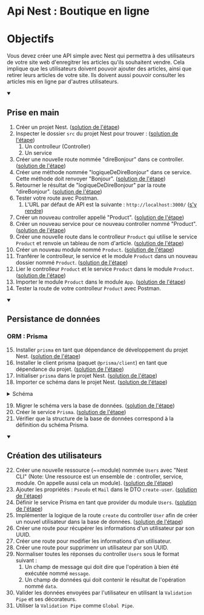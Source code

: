 # Api Nest : Boutique en ligne

# Objectifs

Vous devez créer une API simple avec Nest qui permettra à des utilisateurs de votre site web d'enregitrer les articles qu'ils souhaitent vendre. Cela implique que les utilisateurs doivent pouvoir ajouter des articles, ainsi que retirer leurs articles de votre site. Ils doivent aussi pouvoir consulter les articles mis en ligne par d'autres utilisateurs.

<details open><summary><h2>Prise en main</h2></summary>

1. Créer un projet Nest. ([solution de l'étape](https://github.com/benjGam/E-Commerce-API-NW/tree/01-cr%C3%A9er-un-projet-nest))
2. Inspecter le dossier `src` du projet Nest pour trouver : ([solution de l'étape](https://github.com/benjGam/E-Commerce-API-NW/tree/02-inspecter-src))
   1. Un controlleur (Controller)
   2. Un service
3. Créer une nouvelle route nommée "direBonjour" dans ce controller. ([solution de l'étape](https://github.com/benjGam/E-Commerce-API-NW/tree/03-cr%C3%A9er-une-route))
4. Créer une méthode nommée "logiqueDeDireBonjour" dans ce service. Cette méthode doit renvoyer "Bonjour". ([solution de l'étape](https://github.com/benjGam/E-Commerce-API-NW/tree/04-cr%C3%A9er-une-m%C3%A9thode-dans-un-service))
5. Retourner le résultat de "logiqueDeDireBonjour" par la route "direBonjour". ([solution de l'étape](https://github.com/benjGam/E-Commerce-API-NW/tree/05-retourner-le-resultat))
6. Tester votre route avec Postman.
   1. L'URL par défaut de API est la suivante : `http://localhost:3000/` ([s'y rendre](http://localhost:3000/))
7. Créer un nouveau controller appellé "Product". ([solution de l'étape](https://github.com/benjGam/E-Commerce-API-NW/tree/07-cr%C3%A9er-un-controller))
8. Créer un nouveau service pour ce nouveau controller nommé "Product". ([solution de l'étape](https://github.com/benjGam/E-Commerce-API-NW/tree/08-cr%C3%A9er-un-service))
9. Créer une nouvelle route dans le controlleur `Product` qui utilise le service `Product` et renvoie un tableau de nom d'article. ([solution de l'étape](https://github.com/benjGam/E-Commerce-API-NW/tree/09-cr%C3%A9er-une-route))
10. Créer un nouveau module nommé `Product`. ([solution de l'étape](https://github.com/benjGam/E-Commerce-API-NW/tree/10-cr%C3%A9er-un-module-product))
11. Tranférer le controlleur, le service et le module `Product` dans un nouveau dossier nommé `Product`. ([solution de l'étape](https://github.com/benjGam/E-Commerce-API-NW/tree/11-transf%C3%A9rer-dans-un-dossier))
12. Lier le controlleur `Product` et le service `Product` dans le module `Product`. ([solution de l'étape](https://github.com/benjGam/E-Commerce-API-NW/tree/12-lier-controller-et-service-au-module))
13. Importer le module `Product` dans le module `App`. ([solution de l'étape](https://github.com/benjGam/E-Commerce-API-NW/tree/13-importer-module-product-dans-module-app))
14. Tester la route de votre controlleur `Product` avec Postman.
</details>

<details open><summary><h2>Persistance de données</h2></summary>

### ORM : Prisma

15. Installer `prisma` en tant que dépendance de développement du projet Nest. ([solution de l'étape](https://github.com/benjGam/E-Commerce-API-NW/tree/15-installer-prisma))
16. Installer le client prisma (paquet `@prisma/client`) en tant que dépendance du projet. ([solution de l'étape](https://github.com/benjGam/E-Commerce-API-NW/tree/16-installer-le-client-prisma))
17. Initialiser `prisma` dans le projet Nest. ([solution de l'étape](https://github.com/benjGam/E-Commerce-API-NW/tree/17-initialiser-prisma))
18. Importer ce schéma dans le projet Nest. ([solution de l'étape](https://github.com/benjGam/E-Commerce-API-NW/tree/18-importer-le-sch%C3%A9ma))
<details>  
<summary>Schéma</summary>

```prisma
generator client {
  provider = "prisma-client-js"
}

datasource db {
  provider = "postgresql"
  url      = env("DB_URL")
}

model Products {
  UUID        String @id(map: "products_uuid") @unique() @default(uuid()) @db.VarChar(36) //UUIDv4
  Name        String @db.VarChar(50)
  Price       Int
  Description String @db.Text()
  authorUUID  String @db.VarChar(36) // Ref to UUIDv4
  Author      Users  @relation(map: "product_author", fields: [authorUUID], references: [UUID])
}

model Users {
  UUID     String     @id(map: "users_uuid") @unique() @default(uuid()) @db.VarChar(36) //UUIDv4
  Pseudo   String     @unique() @db.VarChar(50)
  Mail     String     @unique() @db.VarChar(75)
  Products Products[]
}
```

</details>

19. Migrer le schéma vers la base de données. ([solution de l'étape](https://github.com/benjGam/E-Commerce-API-NW/tree/19-migrer-le-sch%C3%A9ma))
20. Créer le service `Prisma`. ([solution de l'étape](https://github.com/benjGam/E-Commerce-API-NW/tree/20-cr%C3%A9er-le-service-prisma)) 
21. Vérifier que la structure de la base de données correspond à la définition du schéma Prisma.

</details>

<details open><summary><h2>Création des utilisateurs</h2></summary>

22. Créer une nouvelle ressource (~=module) nommée `Users` avec "Nest CLI" (Note: Une ressource est un ensemble de : controller, service, module. On appelle aussi cela un module). ([solution de l'étape](https://github.com/benjGam/E-Commerce-API-NW/tree/22-cr%C3%A9er-ressource-users)) 
23. Ajouter les propriétés : `Pseudo` et `Mail` dans le DTO `create-user`. ([solution de l'étape](https://github.com/benjGam/E-Commerce-API-NW/tree/23-ajouter-les-propri%C3%A9t%C3%A9s-au-dto)) 
24. Définir le service Prisma en tant que provider du module `Users`. ([solution de l'étape](https://github.com/benjGam/E-Commerce-API-NW/tree/24-utiliser-le-service-prisma-comme-provider)) 
25. Implémenter la logique de la route `create` du controller `User` afin de créer un nouvel utilisateur dans la base de données. ([solution de l'étape](https://github.com/benjGam/E-Commerce-API-NW/tree/25-impl%C3%A9menter-la-logique-de-la-route-create)) 
26. Créer une route pour récupérer les informations d'un utilisateur par son UUID.
27. Créer une route pour modifier les informations d'un utilisateur.
28. Créer une route pour supprimenr un utilisateur par son UUID.
29. Normaliser toutes les réponses du controller `Users` sous le format suivant : 
    1. Un champ de message qui doit dire que l'opération à bien été exécutée nommé `message`.
    2. Un champ de données qui doit contenir le résultat de l'opération nommé `data`.
30. Valider les données envoyées par l'utilisateur en utilisant la `Validation Pipe` et ses décorateurs.
31. Utiliser la `Validation Pipe` comme `Global Pipe`.

</details>